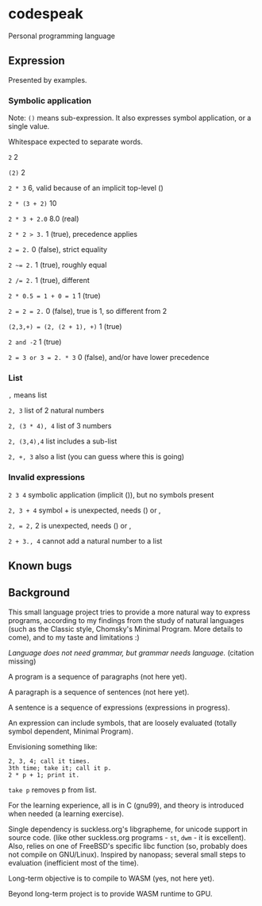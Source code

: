 # codespeak
Personal programming language

## Expression

Presented by examples.

### Symbolic application

Note: `()` means sub-expression.
It also expresses symbol application, or a single value.

Whitespace expected to separate words.

`2` 2

`(2)` 2

`2 * 3` 6, valid because of an implicit top-level ()

`2 * (3 + 2)` 10

`2 * 3 + 2.0` 8.0 (real) 

`2 * 2 > 3.` 1 (true), precedence applies

`2 = 2.` 0 (false), strict equality

`2 ~= 2.` 1 (true), roughly equal

`2 /= 2.` 1 (true), different

`2 * 0.5 = 1 + 0 = 1` 1 (true)

`2 = 2 = 2.` 0 (false), true is 1, so different from 2

`(2,3,+) = (2, (2 + 1), +)` 1 (true)

`2 and -2` 1 (true)

`2 = 3 or 3 = 2. * 3` 0 (false), and/or have lower precedence

### List

`,` means list

`2, 3` list of 2 natural numbers

`2, (3 * 4), 4` list of 3 numbers

`2, (3,4),4` list includes a sub-list

`2, +, 3` also a list (you can guess where this is going)

### Invalid expressions

`2 3 4` symbolic application (implicit ()), but no symbols present

`2, 3 + 4` symbol + is unexpected, needs () or ,

`2, = 2,` 2 is unexpected, needs () or ,

`2 + 3., 4` cannot add a natural number to a list

## Known bugs


## Background

This small language project tries to provide a more natural way to express programs, 
according to my findings from the study of natural languages 
(such as the Classic style, Chomsky's Minimal Program. More details to come),
and to my taste and limitations :)

*Language does not need grammar, but grammar needs language.* (citation missing)

A program is a sequence of paragraphs (not here yet).

A paragraph is a sequence of sentences (not here yet).

A sentence is a sequence of expressions (expressions in progress).

An expression can include symbols, that are loosely evaluated (totally symbol dependent, Minimal Program).

Envisioning something like:

```
2, 3, 4; call it times. 
3th time; take it; call it p. 
2 * p + 1; print it.
```

`take p` removes p from list.

For the learning experience, all is in C (gnu99), and theory is introduced when needed (a learning exercise).

Single dependency is suckless.org's libgrapheme, for unicode support in source code.
(like other suckless.org programs - `st`, `dwm` - it is excellent).
Also, relies on one of FreeBSD's specific libc function (so, probably does not compile on GNU/Linux).
Inspired by nanopass; several small steps to evaluation (inefficient most of the time).

Long-term objective is to compile to WASM (yes, not here yet).

Beyond long-term project is to provide WASM runtime to GPU.


